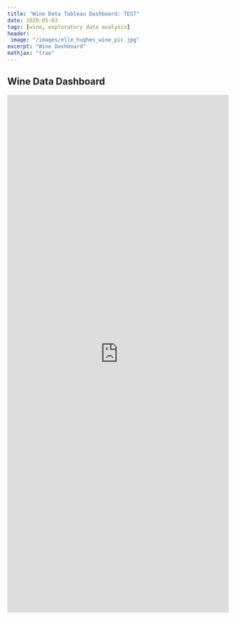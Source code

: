```yaml
---
title: "Wine Data Tableau Dashboard: TEST"
date: 2020-05-03
tags: [wine, exploratory data analysis]
header:
 image: "/images/elle_hughes_wine_pic.jpg"
excerpt: "Wine Dashboard"
mathjax: "true"
---
```


## Wine Data Dashboard

<center>

<iframe src="https://public.tableau.com/views/WineEnthusiastReviewData/Dashboard1?:showVizHome=no&amp;:embed=true" width="100%" height="1177" frameborder="0">

</iframe>

</center>
